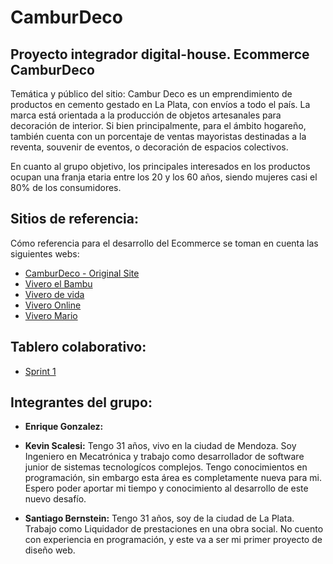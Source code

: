# CamburDeco
## Proyecto integrador digital-house. Ecommerce CamburDeco

Temática y público del sitio: Cambur Deco es un emprendimiento de productos en cemento gestado en La Plata, con envíos a todo el país.
La marca está orientada a la producción de objetos artesanales para decoración de interior. Si bien principalmente, para el ámbito hogareño, también cuenta con un porcentaje de ventas mayoristas destinadas a la reventa, souvenir de eventos, o decoración de espacios colectivos.

En cuanto al grupo objetivo, los principales interesados en los productos ocupan una franja etaria entre los 20 y los 60 años, siendo mujeres casi el 80% de los consumidores.

## Sitios de referencia:

Cómo referencia para el desarrollo del Ecommerce se toman en cuenta las siguientes webs:

  - [CamburDeco - Original Site](https://camburdeco.mitiendanube.com)
  - [Vivero el Bambu](https://www.viveroelbambu.com.ar)
  - [Vivero de vida](https://viveroverdevida.com.ar)
  - [Vivero Online](https://www.viveroonline.com.co)
  - [Vivero Mario](https://www.viveromario.com.ar)


## Tablero colaborativo: 

- [Sprint 1](https://trello.com/b/WsJYydy1/sprint1)

## Integrantes del grupo:

- **Enrique Gonzalez:**

- **Kevin Scalesi:** Tengo 31 años, vivo en la ciudad de Mendoza. Soy Ingeniero en Mecatrónica y trabajo como desarrollador de software junior de sistemas tecnologícos complejos. Tengo conocimientos en programación, sin embargo esta área es completamente nueva para mi. Espero poder aportar mi tiempo y conocimiento al desarrollo de este nuevo desafío.

- **Santiago Bernstein:** Tengo 31 años, soy de la ciudad de La Plata. Trabajo como Liquidador  de prestaciones en una obra social. No cuento con experiencia en programación, y este va a ser mi primer proyecto de diseño web. 
